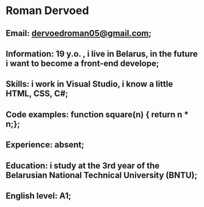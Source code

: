 # Roman Dervoed

## Email: dervoedroman05@gmail.com;

## Information: 19 y.o. , i live in Belarus, in the future i want to become a front-end develope;

## Skills: i work in Visual Studio, i know a little HTML, CSS, C#;

## Code examples: function square(n) { return n * n;};

## Experience: absent;

## Education: i study at the 3rd year of the Belarusian National Technical University (BNTU);

## English level: A1;
